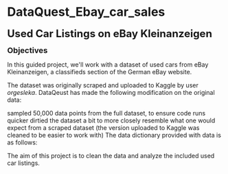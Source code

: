 # DataQuest_Ebay_car_sales
<font size='5'>**Used Car Listings on eBay Kleinanzeigen**</font>





<font size='4'>**Objectives**</font>

In this guided project, we'll work with a dataset of used cars from eBay Kleinanzeigen, a classifieds section of the German eBay website.

The dataset was originally scraped and uploaded to Kaggle by user *orgesleka*.
DataQeust has made the following modification on the original data:

sampled 50,000 data points from the full dataset, to ensure code runs quicker
dirtied the dataset a bit to more closely resemble what one would expect from a scraped dataset (the version uploaded to Kaggle was cleaned to be easier to work with)
The data dictionary provided with data is as follows:




The aim of this project is to clean the data and analyze the included used car listings.
